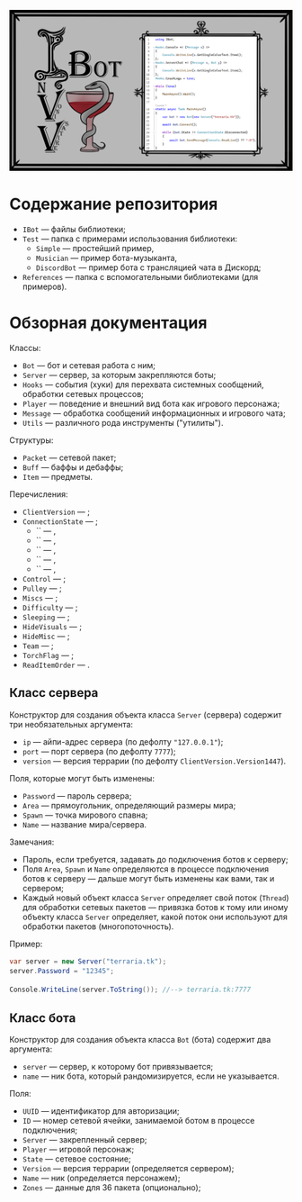 ![Title](title.png)

# Содержание репозитория
- `IBot` — файлы библиотеки;
- `Test` — папка с примерами использования библиотеки:
  - `Simple` — простейший пример, 
  - `Musician` — пример бота-музыканта, 
  - `DiscordBot` — пример бота с трансляцией чата в Дискорд;
- `References` — папка с вспомогательными библиотеками (для примеров).

# Обзорная документация
Классы:
- `Bot` — бот и сетевая работа с ним;
- `Server` — сервер, за которым закрепляются боты;
- `Hooks` — события (хуки) для перехвата системных сообщений, обработки сетевых процессов;
- `Player` — поведение и внешний вид бота как игрового персонажа;
- `Message` — обработка сообщений информационных и игрового чата;
- `Utils` — различного рода инструменты ("утилиты").

Структуры:
- `Packet` — сетевой пакет;
- `Buff` — баффы и дебаффы;
- `Item` — предметы.

Перечисления:
- `ClientVersion` — ;
- `ConnectionState` — ;
  - `` — ,
  - `` — ,
  - `` — ,
  - `` — ,
  - `` — ,
- `Control` — ;
- `Pulley` — ;
- `Miscs` — ;
- `Difficulty` — ;
- `Sleeping` — ;
- `HideVisuals` — ;
- `HideMisc` — ;
- `Team` — ;
- `TorchFlag` — ;
- `ReadItemOrder` — .

## Класс сервера
Конструктор для создания объекта класса `Server` (сервера) содержит три необязательных аргумента:
- `ip` — айпи-адрес сервера (по дефолту `"127.0.0.1"`);
- `port` — порт сервера (по дефолту `7777`);
- `version` — версия террарии (по дефолту `ClientVersion.Version1447`).

Поля, которые могут быть изменены:
- `Password` — пароль сервера;
- `Area` — прямоугольник, определяющий размеры мира;
- `Spawn` — точка мирового спавна;
- `Name` — название мира/сервера.

Замечания:
- Пароль, если требуется, задавать до подключения ботов к серверу;
- Поля `Area`, `Spawn` и `Name` определяются в процессе подключения ботов к серверу — дальше могут быть изменены как вами, так и сервером;
- Каждый новый объект класса `Server` определяет свой поток (`Thread`) для обработки сетевых пакетов — привязка ботов к тому или иному объекту класса `Server` определяет, какой поток они используют для обработки пакетов (многопоточность).

Пример:
```cs
var server = new Server("terraria.tk");
server.Password = "12345";

Console.WriteLine(server.ToString()); //--> terraria.tk:7777
```

## Класс бота
Конструктор для создания объекта класса `Bot` (бота) содержит два аргумента:
- `server` — сервер, к которому бот привязывается;
- `name` — ник бота, который рандомизируется, если не указывается.

Поля:
- `UUID` — идентификатор для авторизации;
- `ID` — номер сетевой ячейки, занимаемой ботом в процессе подключения;
- `Server` — закрепленный сервер;
- `Player` — игровой персонаж;
- `State` — сетевое состояние;
- `Version` — версия террарии (определяется сервером);
- `Name` — ник (определяется персонажем);
- `Zones` — данные для 36 пакета (опционально);













